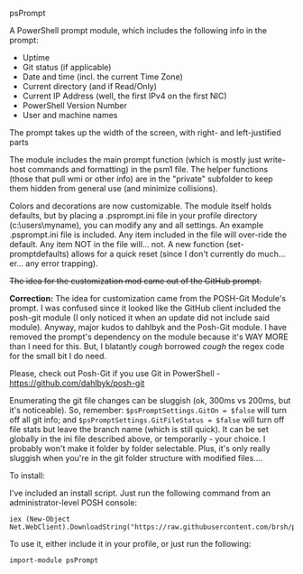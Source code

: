 psPrompt

A PowerShell prompt module, which includes the following info in the prompt:

* Uptime
* Git status (if applicable)
* Date and time (incl. the current Time Zone)
* Current directory (and if Read/Only)
* Current IP Address (well, the first IPv4 on the first NIC)
* PowerShell Version Number
* User and machine names

The prompt takes up the width of the screen, with right- and left-justified parts

The module includes the main prompt function (which is mostly just write-host commands and formatting) in the psm1 file. The helper functions (those that pull wmi or other info) are in the "private" subfolder to keep them hidden from general use (and minimize collisions).

Colors and decorations are now customizable. The module itself holds defaults, but by placing a .psprompt.ini file in your profile directory (c:\users\myname), you can modify any and all settings. An example .psprompt.ini file is included. Any item included in the file will over-ride the default. Any item NOT in the file will... not. A new function (set-promptdefaults) allows for a quick reset (since I don't currently do much... er... any error trapping).

~~The idea for the customization mod came out of the GitHub prompt.~~

**Correction:** The idea for customization came from the POSH-Git Module's prompt. I was confused since it looked like the GitHub client included the posh-git module (I only noticed it when an update did not include said module). Anyway, major kudos to dahlbyk and the Posh-Git module. I have removed the prompt's dependency on the module because it's WAY MORE than I need for this. But, I blatantly *cough* borrowed *cough* the regex code for the small bit I do need.

Please, check out Posh-Git if you use Git in PowerShell - https://github.com/dahlbyk/posh-git

Enumerating the git file changes can be sluggish (ok, 300ms vs 200ms, but it's noticeable). So, remember: `$psPromptSettings.GitOn = $false` will turn off all git info; and `$psPromptSettings.GitFileStatus = $false` will turn off file stats but leave the branch name (which is still quick). It can be set globally in the ini file described above, or temporarily - your choice. I probably won't make it folder by folder selectable. Plus, it's only really sluggish when you're in the git folder structure with modified files....

To install:

I've included an install script. Just run the following command from an administrator-level POSH console:

```
iex (New-Object Net.WebClient).DownloadString("https://raw.githubusercontent.com/brsh/psPrompt/master/install.ps1")
```

To use it, either include it in your profile, or just run the following:

```
import-module psPrompt
```


